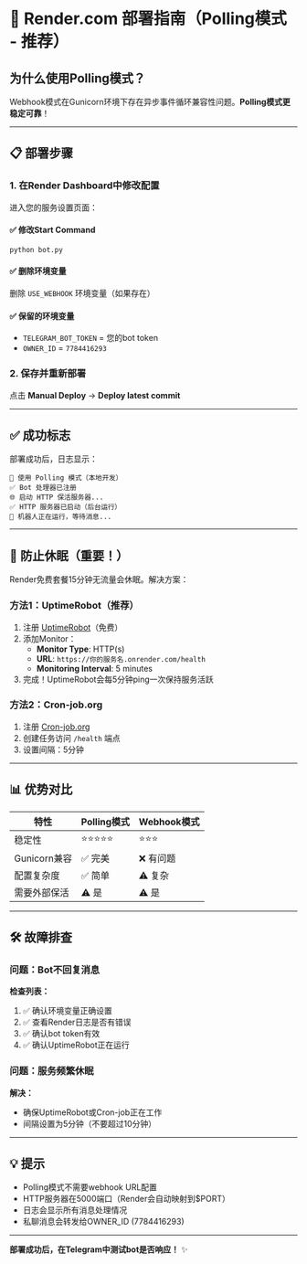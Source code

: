 # 🚀 Render.com 部署指南（Polling模式 - 推荐）

## 为什么使用Polling模式？

Webhook模式在Gunicorn环境下存在异步事件循环兼容性问题。**Polling模式更稳定可靠**！

---

## 📋 部署步骤

### 1. 在Render Dashboard中修改配置

进入您的服务设置页面：

#### ✅ 修改Start Command
```
python bot.py
```

#### ✅ 删除环境变量
删除 `USE_WEBHOOK` 环境变量（如果存在）

#### ✅ 保留的环境变量
- `TELEGRAM_BOT_TOKEN` = 您的bot token
- `OWNER_ID` = `7784416293`

### 2. 保存并重新部署

点击 **Manual Deploy** → **Deploy latest commit**

---

## ✅ 成功标志

部署成功后，日志显示：

```
🔄 使用 Polling 模式（本地开发）
✅ Bot 处理器已注册
🌐 启动 HTTP 保活服务器...
✅ HTTP 服务器已启动（后台运行）
🎉 机器人正在运行，等待消息...
```

---

## 🔄 防止休眠（重要！）

Render免费套餐15分钟无流量会休眠。解决方案：

### 方法1：UptimeRobot（推荐）

1. 注册 [UptimeRobot](https://uptimerobot.com)（免费）
2. 添加Monitor：
   - **Monitor Type**: HTTP(s)
   - **URL**: `https://你的服务名.onrender.com/health`
   - **Monitoring Interval**: 5 minutes
3. 完成！UptimeRobot会每5分钟ping一次保持服务活跃

### 方法2：Cron-job.org

1. 注册 [Cron-job.org](https://cron-job.org)
2. 创建任务访问 `/health` 端点
3. 设置间隔：5分钟

---

## 📊 优势对比

| 特性 | Polling模式 | Webhook模式 |
|------|------------|-------------|
| 稳定性 | ⭐⭐⭐⭐⭐ | ⭐⭐⭐ |
| Gunicorn兼容 | ✅ 完美 | ❌ 有问题 |
| 配置复杂度 | ✅ 简单 | ⚠️ 复杂 |
| 需要外部保活 | ⚠️ 是 | ⚠️ 是 |

---

## 🛠️ 故障排查

### 问题：Bot不回复消息

**检查列表：**
1. ✅ 确认环境变量正确设置
2. ✅ 查看Render日志是否有错误
3. ✅ 确认bot token有效
4. ✅ 确认UptimeRobot正在运行

### 问题：服务频繁休眠

**解决：**
- 确保UptimeRobot或Cron-job正在工作
- 间隔设置为5分钟（不要超过10分钟）

---

## 💡 提示

- Polling模式不需要webhook URL配置
- HTTP服务器在5000端口（Render会自动映射到$PORT）
- 日志会显示所有消息处理情况
- 私聊消息会转发给OWNER_ID (7784416293)

---

**部署成功后，在Telegram中测试bot是否响应！** ✨
